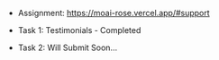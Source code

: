 
- Assignment: https://moai-rose.vercel.app/#support

- Task 1: Testimonials - Completed
- Task 2: Will Submit Soon…
